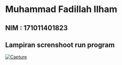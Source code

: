 # Muhammad Fadillah Ilham

## NIM : 171011401823

## Lampiran screnshoot run program

<a href="https://ibb.co/L8qqpnD"><img src="https://i.ibb.co/vHrrzZC/Capture.png" alt="Capture" border="0"></a>

